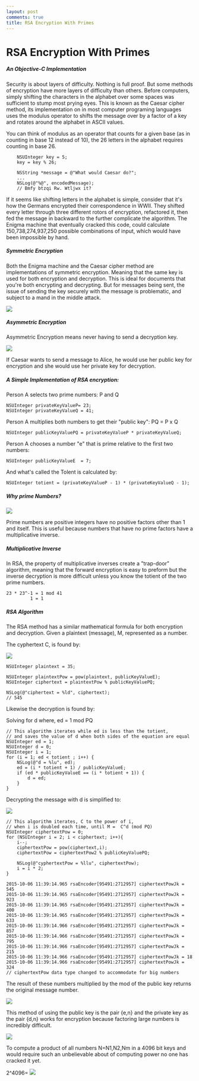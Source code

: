 ```yaml
---
layout: post
comments: true
title: RSA Encryption With Primes
---
```

# RSA Encryption With Primes
##### An Objective-C Implementation

Security is about layers of difficulty. Nothing is full proof. But some methods of encryption have more layers of difficulty than others. Before computers, simply shifting the characters in the alphabet over some spaces was sufficient to stump most prying eyes. This is known as the Caesar cipher method, its implementation on in most computer programing languages uses the modulus operator to shifts the message over by a factor of a key and rotates around the alphabet in ASCII values. 

You can think of modulus as an operator that counts for a given base (as in counting in base 12 instead of 10), the 26 letters in the alphabet requires counting in base 26.

        NSUInteger key = 5;
        key = key % 26;

        NSString *message = @"What would Caesar do?";
        ...
        NSLog(@"%@", encodedMessage);
        // Bmfy btzqi Rw. Wtljwx it?

If it seems like shifting letters in the alphabet is simple, consider that it's how the Germans encrypted their correspondence in WWII. They shifted every letter through three different rotors of encryption, refactored it, then fed the message in backward to the further complicate the algorithm. The Enigma machine that eventually cracked this code, could calculate 150,738,274,937,250 possible combinations of input, which would have been impossible by hand.

##### Symmetric Encryption
Both the Enigma machine and the Caesar cipher method are implementations of symmetric encryption. Meaning that the same key is used for both encryption and decryption. This is ideal for documents that you're both encrypting and decrypting. But for messages being sent, the issue of sending the key securely with the message is problematic, and subject to a mand in the middle attack.

![](/images/skey.jpg)

##### Asymmetric Encryption
Asymmetric Encryption means never having to send a decryption key.

![](/images/pkey.jpg)

If Caesar wants to send a message to Alice, he would use her public key for encryption and she would use her private key for decryption.

##### A Simple Implementation of RSA encryption:

Person A selects two prime numbers: P and Q

    NSUInteger privateKeyValueP= 23;
    NSUInteger privateKeyValueQ = 41;

Person A multiplies both numbers to get their "public key": PQ = P x Q

    NSUInteger publicKeyValuePQ = privateKeyValueP * privateKeyValueQ; 
    
Person A chooses a number "e" that is prime relative to the first two numbers:
    
    NSUInteger publicKeyValueE  = 7;

And what's called the Tolent is calculated by:
    
    NSUInteger totient = (privateKeyValueP - 1) * (privateKeyValueQ - 1);

##### Why prime Numbers?

![](http://i.imgur.com/TTj31qb.jpg)

Prime numbers are positive integers have no positive factors other than 1 and itself. This is useful because numbers that have no prime factors have a multiplicative inverse. 

##### Multiplicative Inverse
In RSA, the property of multiplicative inverses create a "trap-door" algorithm, meaning that the forward encryption is easy to preform but the inverse decryption is more difficult unless you know the totient of the two prime numbers.

    23 * 23^-1 = 1 mod 41
             1 = 1

##### RSA Algorithm
The RSA method has a similar mathematical formula for both encryption and decryption. Given a plaintext (message), M, represented as a number.

The cyphertext C, is found by:

![](http://i228.photobucket.com/albums/ee281/blondie420_photo/eqn6786_zpscolxphxf.png)

    NSUInteger plaintext = 35;
    
    NSUInteger plaintextPow = pow(plaintext, publicKeyValueE);
    NSUInteger ciphertext = plaintextPow % publicKeyValuePQ;
    
    NSLog(@"ciphertext = %ld", ciphertext);
    // 545

Likewise the decryption is found by: 

Solving for d where, ed = 1 mod PQ 

    // This algorithm iterates while ed is less than the totient, 
    // and saves the value of d when both sides of the equation are equal
    NSUInteger ed = 1;
    NSUInteger d = 0;
    NSUInteger i = 1;
    for (i = 1; ed < totient ; i++) {
        NSLog(@"d = %lu", ed);
        ed = (i * totient + 1) / publicKeyValueE;
        if (ed * publicKeyValueE == (i * totient + 1)) {
            d = ed;
        }
    }

Decrypting the message with d is simplified to:

![](http://i228.photobucket.com/albums/ee281/blondie420_photo/eqn6786%201_zpszxkseyi6.png)

    // This algorithm iterates, C to the power of i, 
    // when i is doubled each time, until M =  C^d (mod PQ) 
    NSUInteger ciphertextPow = 0;
	for (NSUInteger i = 2; i < ciphertext; i++){
		i--;
		ciphertextPow = pow(ciphertext,i);
		ciphertextPow = ciphertextPow2 % publicKeyValuePQ;
		
		NSLog(@"cyphertextPow = %llu", ciphertextPow);
		i = i * 2;
	}
	
	2015-10-06 11:39:14.965 rsaEncoder[95491:2712957] ciphertextPowJk = 545
    2015-10-06 11:39:14.965 rsaEncoder[95491:2712957] ciphertextPowJk = 923
    2015-10-06 11:39:14.965 rsaEncoder[95491:2712957] ciphertextPowJk = 400
    2015-10-06 11:39:14.965 rsaEncoder[95491:2712957] ciphertextPowJk = 633
    2015-10-06 11:39:14.966 rsaEncoder[95491:2712957] ciphertextPowJk = 857
    2015-10-06 11:39:14.966 rsaEncoder[95491:2712957] ciphertextPowJk = 795
    2015-10-06 11:39:14.966 rsaEncoder[95491:2712957] ciphertextPowJk = 215
    2015-10-06 11:39:14.966 rsaEncoder[95491:2712957] ciphertextPowJk = 18
    2015-10-06 11:39:14.966 rsaEncoder[95491:2712957] ciphertextPowJk = 324
    // ciphertextPow data type changed to accommodate for big numbers

The result of these numbers multiplied by the mod of the public key returns the original message number.

![](http://imgur.com/r5LF1Xy.png)

This method of using the public key is the pair {e,n} and the private key as the pair {d,n} works for encryption because factoring large numbers is incredibly difficult.

![](http://i.imgur.com/tdGYevy.png?1)

To compute a product of all numbers N=N1,N2,Nm in a 4096 bit keys and would require such an unbelievable about of computing power no one has cracked it yet.

2^4096=
![](/images/4096_bit_encryption_keys.gif)
